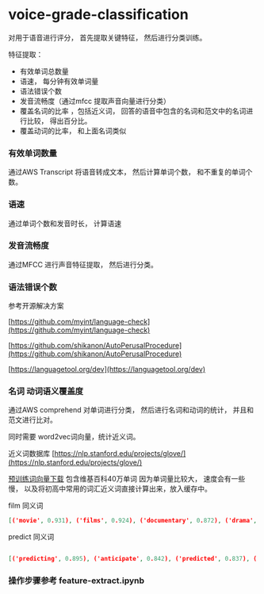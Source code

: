 # voice-grade-classification

对用于语音进行评分， 首先提取关键特征， 然后进行分类训练。 

特征提取：
  * 有效单词总数量 
  * 语速， 每分钟有效单词量
  * 语法错误个数
  * 发音流畅度（通过mfcc 提取声音向量进行分类）
  * 覆盖名词的比率 ，包括近义词， 回答的语音中包含的名词和范文中的名词进行比较， 得出百分比。
  * 覆盖动词的比率， 和上面名词类似
   
  
###  有效单词数量

 通过AWS Transcript 将语音转成文本， 然后计算单词个数， 和不重复的单词个数。 
 

###  语速
  通过单词个数和发音时长， 计算语速
  
### 发音流畅度
  通过MFCC 进行声音特征提取， 然后进行分类。 
  
### 语法错误个数

参考开源解决方案

[https://github.com/myint/language-check](https://github.com/myint/language-check) 

[https://github.com/shikanon/AutoPerusalProcedure](https://github.com/shikanon/AutoPerusalProcedure)

[https://languagetool.org/dev](https://languagetool.org/dev)


### 名词 动词语义覆盖度

通过AWS comprehend 对单词进行分类， 然后进行名词和动词的统计， 并且和范文进行比对。 

同时需要 word2vec词向量，统计近义词。 

近义词数据库 [https://nlp.stanford.edu/projects/glove/](https://nlp.stanford.edu/projects/glove/)

[预训练词向量下载](http://nlp.stanford.edu/data/glove.6B.zip) 包含维基百科40万单词
因为单词量比较大， 速度会有一些慢， 以及将初高中常用的词汇近义词直接计算出来，放入缓存中。 

film 同义词
```json
[('movie', 0.931), ('films', 0.924), ('documentary', 0.872), ('drama', 0.866), ('comedy', 0.866), ('directed', 0.843), ('movies', 0.843), ('acclaimed', 0.837), ('adaptation', 0.815), ('comic', 0.806)]
```
predict 同义词
```json

[('predicting', 0.895), ('anticipate', 0.842), ('predicted', 0.837), ('foresee', 0.808), ('expect', 0.798), ('predictions', 0.788), ('suggest', 0.775), ('economists', 0.775), ('speculate', 0.759), ('likely', 0.753)]

```





### 操作步骤参考 feature-extract.ipynb

